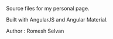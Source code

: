 Source files for my personal page.

Built with AngularJS and Angular Material.

Author : Romesh Selvan
